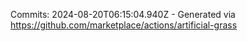 Commits: 2024-08-20T06:15:04.940Z - Generated via https://github.com/marketplace/actions/artificial-grass
<br>
